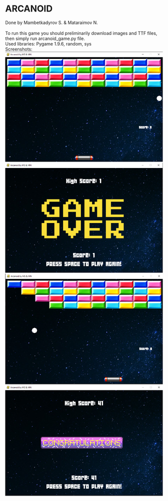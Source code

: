 # ARCANOID </br>
Done by Mambetkadyrov S. & Mataraimov N.</br>
</br>
To run this game you should preliminarily download images and TTF files, then simply run arcanoid_game.py file.</br>
Used libraries: Pygame 1.9.6, random, sys </br>
Screenshots: </br>
![Screenshot1](https://github.com/mataraimov/intro-finals/blob/main/screenshots/screen1.PNG)
![Screenshot2](https://github.com/mataraimov/intro-finals/blob/main/screenshots/screen2.PNG)</br>
![Screenshot3](https://github.com/mataraimov/intro-finals/blob/main/screenshots/screen3.PNG)
![Screenshot4](https://github.com/mataraimov/intro-finals/blob/main/screenshots/screen4.PNG)
